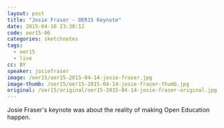 ```yaml
---
layout: post
title: "Josie Fraser - OER15 Keynote"
date: 2015-04-16 23:30:12
code: oer15-06
categories: sketchnotes
tags:
  - oer15
  - live
cc: BY
speaker: josiefraser
image: /oer15/oer15-2015-04-14-josie-fraser.jpg
image-thumb: /oer15/oer15-2015-04-14-josie-fraser-thumb.jpg
original: /oer15/original/oer15-2015-04-14-josie-fraser-original.jpg
---
```


Josie Fraser's keynote was about the reality of making Open Education happen.
